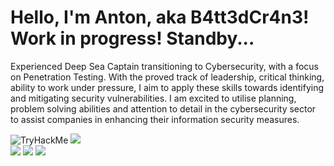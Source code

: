 # Hello, I'm Anton, aka B4tt3dCr4n3! Work in progress! Standby...

Experienced Deep Sea Captain transitioning to Cybersecurity, with a focus on Penetration Testing. With the proved track of leadership, critical thinking, ability to work under pressure, I aim to apply these skills towards identifying and mitigating security vulnerabilities. I am excited to utilise planning, problem solving abilities and attention to detail in the cybersecurity sector to assist companies in enhancing their information security measures.

<div>
    <img src="https://tryhackme-badges.s3.amazonaws.com/BattedCrane.png" alt="TryHackMe">
    <img src="http://www.hackthebox.eu/badge/image/1628132">
</div>

<div>
    <img src=https://img.shields.io/badge/TryHackMe-%23212C42?style=flat&logo=tryhackme&logoColor=red&labelColor=%23212C42&color=%23212C42>
    <img src=https://img.shields.io/badge/Hack%20The%20Box-%239FEF00?style=flat&logo=hackthebox&logoColor=%239FEF00&labelColor=grey&color=grey>
    <img src=https://img.shields.io/badge/Python-%233776AB?style=flat&logo=python&logoColor=yellow&labelColor=%233776AB&color=%233776AB>

</div>




